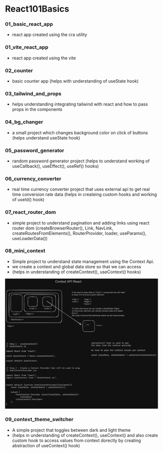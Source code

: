 # React101Basics

### 01_basic_react_app

- react app created using the cra utility

### 01_vite_react_app

- react app created using the vite

### 02_counter

- basic counter app (helps with understanding of useState hook)

### 03_tailwind_and_props

- helps understanding integrating tailwind with react and how to pass props in the components

### 04_bg_changer

- a small project which changes background color on click of buttons (helps understand useState hook)

### 05_password_generator

- random password generator project (helps to understand working of useCallback(), useEffect(), useRef() hooks)

### 06_currency_converter

- real time currency converter project that uses external api to get real time conversion rate data (helps in createing custom hooks and working of useId() hook)

### 07_react_router_dom

- simple project to understand pagination and adding links using react router dom (createBrowserRouter(), Link, NavLink, createRoutesFromElements(), RouterProvider, loader, useParams(), useLoaderData())

### 08_mini_context

- Simple project to understand state management using the Context Api.
- we create a context and global data store so that we can access
- (helps in understanding of createContext(), useContext() hooks)
<img src="./08_mini_context/src/assets/context_api.png" />

### 09_context_theme_switcher

- A simple project that toggles between dark and light theme 
- (helps in understanding of createContext(), useContext() and also create custom hook to access values from context dorectly by creating abstraction of useContext() hook)